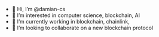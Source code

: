 - 👋 Hi, I’m @damian-cs
- 👀 I’m interested in computer science, blockchain, AI
- 🌱 I’m currently working in blockchain, chainlink,
- 💞️ I’m looking to collaborate on a new blockchain protocol

